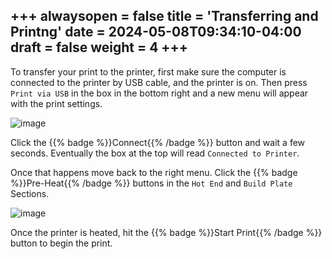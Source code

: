 +++
alwaysopen = false
title = 'Transferring and Printng'
date = 2024-05-08T09:34:10-04:00
draft = false
weight = 4
+++
---
To transfer your print to the printer, first make sure the computer is connected to the printer by USB cable, and the printer is on. Then press `Print via USB` in the box in the bottom right and a new menu will appear with the print settings.

![image](/images/179.png)

Click the {{% badge %}}Connect{{% /badge %}} button and wait a few seconds. Eventually the box at the top will read `Connected to Printer`.

Once that happens move back to the right menu. Click the {{% badge %}}Pre-Heat{{% /badge %}} buttons in the `Hot End` and `Build Plate` Sections.

![image](/images/180.png)

Once the printer is heated, hit the {{% badge %}}Start Print{{% /badge %}} button to begin the print.
